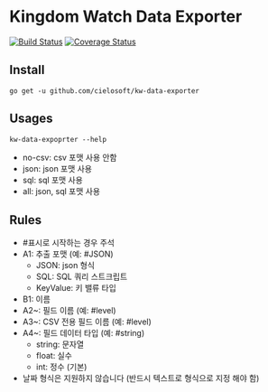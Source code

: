 # Kingdom Watch Data Exporter

[![Build Status](https://travis-ci.org/cielosoft/kw-data-exporter.svg?branch=master)](https://travis-ci.org/cielosoft/kw-data-exporter)
[![Coverage Status](https://coveralls.io/repos/github/cielosoft/kw-data-exporter/badge.svg?branch=master)](https://coveralls.io/github/cielosoft/kw-data-exporter?branch=master)

## Install

```
go get -u github.com/cielosoft/kw-data-exporter
```

## Usages

```
kw-data-expoprter --help
```

- no-csv: csv 포맷 사용 안함
- json: json 포맷 사용
- sql: sql 포맷 사용
- all: json, sql 포맷 사용

## Rules
- #표시로 시작하는 경우 주석
- A1: 추출 포맷 (예: #JSON)
  - JSON: json 형식
  - SQL: SQL 쿼리 스트크립트
  - KeyValue: 키 밸류 타입
- B1: 이름
- A2~: 필드 이름 (예: #level)
- A3~: CSV 전용 필드 이름 (예: #level)
- A4~: 필드 데이터 타입 (예: #string)
  - string: 문자열
  - float: 실수
  - int: 정수 (기본)
- 날짜 형식은 지원하지 않습니다 (반드시 텍스트로 형식으로 지정 해야 함)
